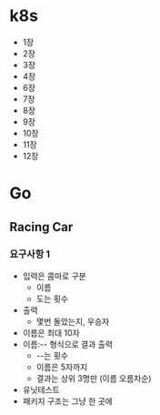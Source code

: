 # k8s
- 1장
- 2장
- 3장
- 4장
- 6장
- 7장
- 8장
- 9장
- 10장
- 11장
- 12장
# Go
## Racing Car
### 요구사항 1
- 입력은 콤마로 구분
  - 이름
  - 도는 횟수
- 출력
  - 몇번 돌았는지, 우승자
- 이름은 최대 10자
- 이름:-- 형식으로 결과 출력
  - --는 횟수
  - 이름은 5자까지
  - 결과는 상위 3명만 (이름 오름차순)
- 유닛테스트
- 패키지 구조는 그냥 한 곳에